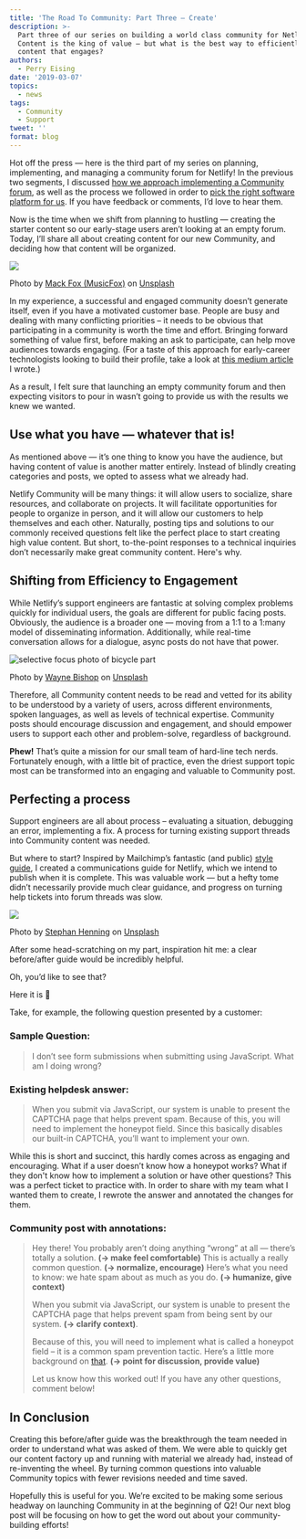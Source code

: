 ```yaml
---
title: 'The Road To Community: Part Three — Create'
description: >-
  Part three of our series on building a world class community for Netlify.
  Content is the king of value — but what is the best way to efficiently create
  content that engages?
authors:
  - Perry Eising
date: '2019-03-07'
topics:
  - news
tags:
  - Community
  - Support
tweet: ''
format: blog
---
```

Hot off the press — here is the third part of my series on planning, implementing, and managing a community forum for Netlify! In the previous two segments, I discussed [how we approach implementing a Community forum](https://www.netlify.com/blog/2018/10/19/the-road-to-community-part-one--define/), as well as the process we followed in order to [pick the right software platform for us](https://www.netlify.com/blog/2019/02/15/the-road-to-community-part-two--distill/). If you have feedback or comments, I’d love to hear them.

Now is the time when we shift from planning to hustling — creating the starter content so our early-stage users aren’t looking at an empty forum. Today, I’ll share all about creating content for our new Community, and deciding how that content will be organized.

![](https://lh6.googleusercontent.com/Q5ra_tIdYx93kTbs14DaThuts6O9EnqW2XOZ_9iN0YqJSXZszGGGao6Sd164pMsveTqns4KYHooLJ5IdJDmbXmT7b9FEZCrQYwh_f1U16NA0465XDLKwr9oKbEzktM3M1t48Z7Qo)

Photo by [Mack Fox (MusicFox)](https://unsplash.com/photos/GDUqwzR1pCk?utm_source=unsplash&utm_medium=referral&utm_content=creditCopyText) on [Unsplash](https://unsplash.com/search/photos/manufacturing?utm_source=unsplash&utm_medium=referral&utm_content=creditCopyText)

In my experience, a successful and engaged community doesn’t generate itself, even if you have a motivated customer base. People are busy and dealing with many conflicting priorities – it needs to be obvious that participating in a community is worth the time and effort. Bringing forward something of value first, before making an ask to participate, can help move audiences towards engaging. (For a taste of this approach for early-career technologists looking to build their profile, take a look at [this medium article](https://medium.com/@perrysetgo/making-the-jump-from-codeschool-to-candidate-8881ad3563bd) I wrote.) 

As a result, I felt sure that launching an empty community forum and then expecting visitors to pour in wasn’t going to provide us with the results we knew we wanted.

## Use what you have — whatever that is!

As mentioned above — it’s one thing to know you have the audience, but having content of value is another matter entirely. Instead of blindly creating categories and posts, we opted to assess what we already had.

Netlify Community will be many things: it will allow users to socialize, share resources, and collaborate on projects. It will facilitate opportunities for people to organize in person, and it will allow our customers to help themselves and each other. Naturally, posting tips and solutions to our commonly received questions felt like the perfect place to start creating high value content. 
But short, to-the-point responses to a technical inquiries don’t necessarily make great community content. Here's why.

## Shifting from Efficiency to Engagement

While Netlify’s support engineers are fantastic at solving complex problems quickly for individual users, the goals are different for public facing posts. Obviously, the audience is a broader one — moving from a 1:1 to a 1:many model of disseminating information. Additionally, while real-time conversation allows for a dialogue, async posts do not have that power. 

![selective focus photo of bicycle part](https://images.unsplash.com/photo-1421429167374-8fc8ab6d0f66?ixlib=rb-1.2.1&ixid=eyJhcHBfaWQiOjEyMDd9&auto=format&fit=crop&w=1000&q=80)

Photo by [Wayne Bishop](https://unsplash.com/photos/7YUW7fvIYoQ?utm_source=unsplash&utm_medium=referral&utm_content=creditCopyText) on [Unsplash](https://unsplash.com/search/photos/speed?utm_source=unsplash&utm_medium=referral&utm_content=creditCopyText)

Therefore, all Community content needs to be read and vetted for its ability to be understood by a variety of users, across different environments, spoken languages, as well as levels of technical expertise. Community posts should encourage discussion and engagement, and should empower users to support each other and problem-solve, regardless of background.

**Phew!** That’s quite a mission for our small team of hard-line tech nerds. Fortunately enough, with a little bit of practice, even the driest support topic most can be transformed into an engaging and valuable to Community post.

## Perfecting a process

Support engineers are all about process – evaluating a situation, debugging an error, implementing a fix. A process for turning existing support threads into Community content was needed. 

But where to start? Inspired by Mailchimp’s fantastic (and public) [style guide](https://styleguide.mailchimp.com/voice-and-tone/), I created a communications guide for Netlify, which we intend to publish when it is complete. This was valuable work — but a hefty tome didn’t necessarily provide much clear guidance, and progress on turning help tickets into forum threads was slow. 

![](https://lh3.googleusercontent.com/8eVoFGzfJEouxvXhPr2u04EeiGV5lLJw_2neG4PBzWOdm3QegqvDFGKBd3I2UrvvBQfiMxtLncglNRn0WqXINwuW6NPVpUuOsrW4PPFMG_BS24gWa9K7YdJxSjbjPR3tY7W9657v)

Photo by [Stephan Henning](https://unsplash.com/photos/S0hFspmvm_s?utm_source=unsplash&utm_medium=referral&utm_content=creditCopyText) on [Unsplash](https://unsplash.com/search/photos/arrow?utm_source=unsplash&utm_medium=referral&utm_content=creditCopyText)

After some head-scratching on my part, inspiration hit me: a clear before/after guide would be incredibly helpful.

Oh, you’d like to see that?

Here it is 🎉 

Take, for example, the following question presented by a customer:

### Sample Question:

> I don’t see form submissions when submitting using JavaScript. What am I doing wrong?

### Existing helpdesk answer:

> When you submit via JavaScript, our system is unable to present the CAPTCHA page that helps prevent spam. Because of this, you will need to implement the honeypot field. Since this basically disables our built-in CAPTCHA, you’ll want to implement your own.

While this is short and succinct, this hardly comes across as engaging and encouraging. What if a user doesn’t know how a honeypot works? What if they don't know how to implement a solution or have other questions? This was a perfect ticket to practice with. In order to share with my team what I wanted them to create, I rewrote the answer and annotated the changes for them.

### Community post with annotations:

> Hey there! You probably aren’t doing anything “wrong” at all — there’s totally a solution. **(→ make feel comfortable)** This is actually a really common question. **(→ normalize, encourage)** 
> Here’s what you need to know: we hate spam about as much as you do. **(→ humanize, give** **context)** 
>
> When you submit via JavaScript, our system is unable to present the CAPTCHA page that helps prevent spam from being sent by our system.  **(→ clarify context)**.
>
> Because of this, you will need to implement what is called a honeypot field – it is a common spam prevention tactic. Here’s a little more background on [that](https://www.netlify.com/docs/form-handling/#honeypot-field). **(→ point for discussion, provide value)**
>
> Let us know how this worked out! If you have any other questions, comment below!

## In Conclusion

Creating this before/after guide was the breakthrough the team needed in order to understand what was asked of them. We were able to quickly get our content factory up and running with material we already had, instead of re-inventing the wheel. By turning common questions into valuable Community topics with fewer revisions needed and time saved. 

Hopefully this is useful for you. We’re excited to be making some serious headway on launching Community in at the beginning of Q2! Our next blog post will be focusing on how to get the word out about your community-building efforts!
